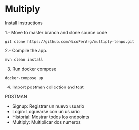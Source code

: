 # Multiply

Install Instructions

1.- Move to master branch and clone source code

```git clone https://github.com/NicoFerArg/multiply-tenpo.git```

2.- Compile the app.

```mvn clean install```

3. Run docker compose

```docker-compose up```

4. Import postman collection and test


POSTMAN

- Signup: Registrar un nuevo usuario
- Login: Loguearse con un usuario
- Historial: Mostrar todos los endpoints
- Multiply: Multiplicar dos numeros
